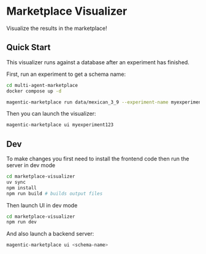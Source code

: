 # Marketplace Visualizer

Visualize the results in the marketplace!


## Quick Start

This visualizer runs against a database after an experiment has finished.

First, run an experiment to get a schema name:

```bash
cd multi-agent-marketplace
docker compose up -d

magentic-marketplace run data/mexican_3_9 --experiment-name myexperiment123
```

Then you can launch the visualizer:

```bash
magentic-marketplace ui myexperiment123
```

## Dev

To make changes you first need to install the frontend code then run the server in dev mode

```bash
cd marketplace-visualizer
uv sync
npm install
npm run build # builds output files
```

Then launch UI in dev mode

```bash
cd marketplace-visualizer
npm run dev
```

And also launch a backend server:

```bash
magentic-marketplace ui <schema-name>
```
